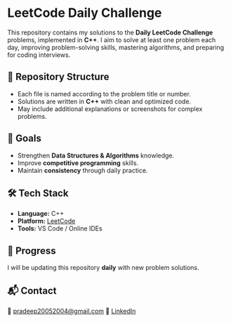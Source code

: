 # LeetCode Daily Challenge

This repository contains my solutions to the **Daily LeetCode Challenge** problems, implemented in **C++**.
I aim to solve at least one problem each day, improving problem-solving skills, mastering algorithms, and preparing for coding interviews.

## 📂 Repository Structure

* Each file is named according to the problem title or number.
* Solutions are written in **C++** with clean and optimized code.
* May include additional explanations or screenshots for complex problems.

## 🎯 Goals

* Strengthen **Data Structures & Algorithms** knowledge.
* Improve **competitive programming** skills.
* Maintain **consistency** through daily practice.

## 🛠️ Tech Stack

* **Language:** C++
* **Platform:** [LeetCode](https://leetcode.com/u/pradeepxkumar/)
* **Tools:** VS Code / Online IDEs

## 📅 Progress

I will be updating this repository **daily** with new problem solutions.

## 📬 Contact

📧 [pradeep20052004@gmail.com](mailto:pradeep20052004@gmail.com)
🔗 [LinkedIn](www.linkedin.com/in/pradeepxkumar5)

